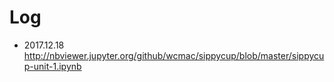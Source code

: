 # Log

* 2017.12.18 http://nbviewer.jupyter.org/github/wcmac/sippycup/blob/master/sippycup-unit-1.ipynb
